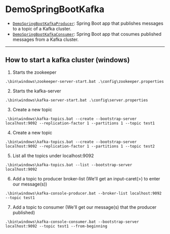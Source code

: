 # DemoSpringBootKafka

* [`DemoSpringBootKafkaProducer`](./DemoSpringBootKafkaProducer/): Spring Boot app that publishes messages to a topic of a Kafka cluster.
* [`DemoSpringBootKafkaConsumer`](./DemoSpringBootKafkaConsumer/): Spring Boot app that cosumes published messages from a Kafka cluster.

---

## How to start a kafka cluster (windows)

1. Starts the zookeeper
```
.\bin\windows\zookeeper-server-start.bat .\config\zookeeper.properties
```

2. Starts the kafka-server
```
.\bin\windows\kafka-server-start.bat .\config\server.properties
```

3. Create a new topic
```
.\bin\windows\kafka-topics.bat --create --bootstrap-server localhost:9092 --replication-factor 1 --partitions 1 --topic test1
```

4. Create a new topic
```
.\bin\windows\kafka-topics.bat --create --bootstrap-server localhost:9092 --replication-factor 1 --partitions 1 --topic test2
```

5. List all the topics under localhost:9092
```
.\bin\windows\kafka-topics.bat --list --bootstrap-server localhost:9092
```

6. Add a topic to producer broker-list (We'll get an input-caret(>) to enter our message(s))
```
.\bin\windows\kafka-console-producer.bat --broker-list localhost:9092 --topic test1
```

7. Add a topic to consumer (We'll get our message(s) that the producer published)
```
.\bin\windows\kafka-console-consumer.bat --bootstrap-server localhost:9092 --topic test1 --from-beginning
```
